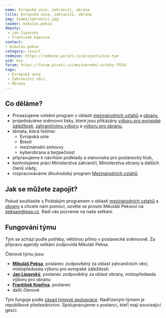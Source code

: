 ```yaml
---
name: Evropská unie, zahraničí, obrana
title: Evropská unie, zahraničí, obrana
img: teams/zahranici.jpg
leader: mikulas.peksa
deputy:
 - jan.lipavsky
 - frantisek.kopriva
contact:
- mikulas.peksa
category: resort
redmine: https://redmine.pirati.cz/projects/ezo-tym
uid: ezo
forum: https://forum.pirati.cz/mezinarodni-vztahy-f559/
tags:
 - Evropská unie
 - Zahraniční věci
 - Obrana
---
```


Co děláme?
----------

* Prosazujeme volební program v oblasti [mezinárodních vztahů](/program/psp2017/mezinarodni-vztahy/) a [obrany](/program/psp2017/obrana/),
* projednáváme sněmovní tisky, které jsou přikázány [výboru pro evropské záležitosti](http://www.psp.cz/sqw/hp.sqw?k=500), [zahraničnímu výboru](http://www.psp.cz/sqw/hp.sqw?k=3300) a [výboru pro obranu](http://www.psp.cz/sqw/hp.sqw?k=5000),
* témata, která řešíme:
    * Evropská unie
    * Brexit
    * mezinárodní smlouvy
    * kyberobrana a bezpečnost
* připravujeme k návrhům podklady a stanoviska pro poslanecký klub,
* kontrolujeme práci Ministerstva zahraničí, Ministerstva obrany a dalších členů vlády,
* rozpracováváme dlouhodobý program [Mezinárodních vztahů](/program/dlouhodoby/mezinarodni-vztahy/).

Jak se můžete zapojit?
----------------------

Pokud souhlasíte s Pirátským programem v oblasti [mezinárodních vztahů](/program/psp2017/mezinarodni-vztahy/) a [obrany](/program/psp2017/obrana/) a chcete nám pomoci, ozvěte se prosím Mikuláši Peksovi na <peksam@psp.cz>. Rádi vás pozveme na naše setkání.

Fungování týmu
---------------

Tým se schází podle potřeby, většinou přímo v poslanecké sněmovně. Za přípravu agendy setkání zodpovídá Mikuláš Peksa.

Členové týmu jsou:

* **[Mikuláš Peksa](/lide/mikulas-peksa)**, poslanec zodpovědný za oblast zahraničních věcí, místopředseda výboru pro evropské záležitosti.
* **[Jan Lipavský](/lide/jan-lipavsky)**, poslanec zodpovědný za oblast obrany, místopředseda výboru pro obranu
* **[František Kopřiva](/lide/frantisek-kopriva)**, poslanec
* další členové

Tým funguje podle [zásad týmové spolupráce](https://wiki.pirati.cz/rules/or_zatys). Nadřízeným týmem je republikové předsednictvo. Spolupracujeme s poslanci, kteří mají související gesci.
